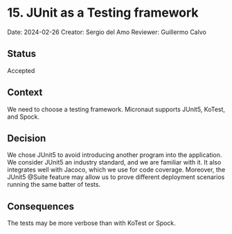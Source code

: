 # 15. JUnit as a Testing framework

Date: 2024-02-26
Creator: Sergio del Amo
Reviewer: Guillermo Calvo

## Status

Accepted

## Context

We need to choose a testing framework. Micronaut supports JUnit5, KoTest, and Spock.

## Decision

We chose JUnit5 to avoid introducing another program into the application.
We consider JUnit5 an industry standard, and we are familiar with it.
It also integrates well with Jacoco, which we use for code coverage.
Moreover, the JUnit5 @Suite feature may allow us to prove different deployment scenarios running the same batter of tests.

## Consequences

The tests may be more verbose than with KoTest or Spock.
